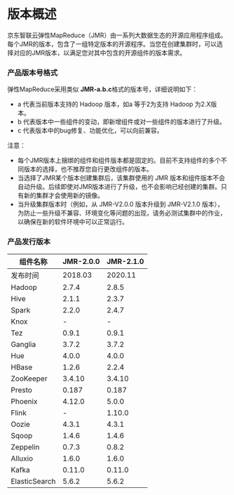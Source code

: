 # 版本概述

京东智联云弹性MapReduce（JMR）由一系列大数据生态的开源应用程序组成。每个JMR的版本，包含了一组特定版本的开源程序。当您在创建集群时，可以选择对应的JMR版本，以满足您对其中包含的开源组件的版本需求。

### 产品版本号格式

弹性MapReduce采用类似 **JMR-a.b.c**格式的版本号，详细说明如下：

- a 代表当前版本支持的 Hadoop 版本，如a 等于2为支持 Hadoop 为2.X版本。
- b 代表版本中一些组件的变动，即新增组件或对一些组件的版本进行了升级。
- c 代表版本中的bug修复、功能优化，可以向前兼容。

注意：

- 每个JMR版本上捆绑的组件和组件版本都是固定的。目前不支持组件的多个不同版本的选择，也不推荐您自行更改组件的版本。
- 当选择了JMR某个版本创建集群后，该集群使用的 JMR 版本和组件版本不会自动升级。后续即使对JMR版本进行了升级，也不会影响已经创建的集群。只有新的集群才会使用新的镜像。
- 当升级集群版本时（例如，从 JMR-V2.0.0 版本升级到 JMR-V2.1.0 版本），为防止一些升级不兼容、环境变化等问题的出现，请务必测试集群中的作业，以确保在新的软件环境中可以正常运行。

### 产品发行版本

| 组件名称      | JMR-2.0.0 | JMR-2.1.0 |
| ------------- | --------- | --------- |
| 发布时间      | 2018.03   | 2020.11   |
| Hadoop        | 2.7.4     | 2.8.5     |
| Hive          | 2.1.1     | 2.3.7     |
| Spark         | 2.2.0     | 2.4.7     |
| Knox          | -         | -         |
| Tez           | 0.9.1     | 0.9.1     |
| Ganglia       | 3.7.2     | 3.7.2     |
| Hue           | 4.0.0     | 4.0.0     |
| HBase         | 1.2.6     | 2.2.4     |
| ZooKeeper     | 3.4.10    | 3.4.10    |
| Presto        | 0.187     | 0.187     |
| Phoenix       | 4.12.0    | 5.0.0     |
| Flink         | -         | 1.10.0    |
| Oozie         | 4.3.1     | 4.3.1     |
| Sqoop         | 1.4.6     | 1.4.6     |
| Zeppelin      | 0.7.3     | 0.8.2     |
| Alluxio       | 1.6.0     | 1.6.0     |
| Kafka         | 0.11.0    | 0.11.0    |
| ElasticSearch | 5.6.2     | 5.6.2     |

